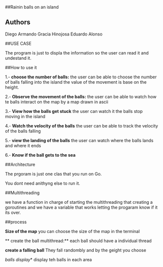 ##Rainin balls on an island

## Authors
 Diego Armando Gracia Hinojosa
 Eduardo Alonso
 
##USE CASE

The program is just to displa the information so the user can read it and undestand it.

##How to use it

1.- **choose the number of balls:** the user can be able to choose the number of balls falling into the island 
the value of the movement is base on the height.

2.- **Observe the movement of the balls:** the user can be able to watch how te balls interact on the map by a map drawn in ascii

3.- **View how the balls get stuck** the user can watch it the balls stop moving in the island

4.- **Watch the velocity of the balls** the user can be able to track the velocity of the balls falling

5.- **view the landing of the balls**  the user can watch where the balls lands and where it ends

6.- **Know if the ball gets to the sea**


##Architecture

The prgoram is just one clas that you run on Go.

You dont need anithyng else to run it.

##Multithreading

we have a function in charge of starting the multithreading that creating a goroutines 
and we have a variable that works letting the progaram know if it its over.

##process

**Size of the map** you can choose the size of the map in the terminal

** create the ball multithread:** each ball should have a individual thread

**create a falling ball** They fall randombly and by the geight you choose

*balls display** display teh balls in each area








